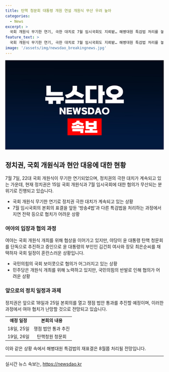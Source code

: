 ```yaml
---
title: 탄핵 청문회 대통령 개원 연설 개원식 무산 우려 높아
categories:
  - News
excerpt: >
  국회 개원식 무기한 연기, 극한 대치로 7월 임시국회도 지뢰밭… 해병대원 특검법 처리를 놓고 여야 대치가 격화되며 22대 국회 개원식은 무기한 연기됐다. 윤석열 대통령 탄핵 청문회, 해병대원 특검법 재표결 등 앞둔 상황에서 국회 일정은 미뤄지고 있으며, 여야의 개원식 협상도 사실상 무산될 전망이다. 이에 여야 협상은 물밑에서 이어지고 있으나 여당은 개원식 연기를 반발하고 있다. 관계자들은 야당이 윤 대통령 탄핵 모양새를 취하며 여당에 개원식을 열자는 것을 지적하고 있으며, 여야 협치는 한동안 난망할 것으로 전망된다.
feature_text: >
  국회 개원식 무기한 연기, 극한 대치로 7월 임시국회도 지뢰밭… 해병대원 특검법 처리를 놓고 여야 대치가 격화되며 22대 국회 개원식은 무기한 연기됐다. 윤석열 대통령 탄핵 청문회, 해병대원 특검법 재표결 등 앞둔 상황에서 국회 일정은 미뤄지고 있으며, 여야의 개원식 협상도 사실상 무산될 전망이다. 이에 여야 협상은 물밑에서 이어지고 있으나 여당은 개원식 연기를 반발하고 있다. 관계자들은 야당이 윤 대통령 탄핵 모양새를 취하며 여당에 개원식을 열자는 것을 지적하고 있으며, 여야 협치는 한동안 난망할 것으로 전망된다.
image: '/assets/img/newsdao_breakingnews.jpg'
---
```


<p><img src="/assets/img/newsdao_breakingnews.jpg" alt="ontimetimes 속보" /></p>

<h2 data-ke-size="size26">정치권, 국회 개원식과 현안 대응에 대한 현황</h2>

<p data-ke-size="size16">7월 7일, 22대 국회 개원식이 무기한 연기되었으며, 정치권의 극한 대치가 계속되고 있는 가운데, 현재 정치권은 15일 국회 개원식과 7월 임시국회에 대한 협의가 무산되는 분위기로 진행되고 있습니다.</p>

<ul>
    <li>국회 개원식 무기한 연기로 정치권 극한 대치가 계속되고 있는 상황</li>
    <li>7월 임시국회의 본회의 표결을 앞둔 '방송4법'과 다른 특검법을 처리하는 과정에서 지연 전략 등으로 협치가 어려운 상황</li>
</ul>

<h3>여야의 입장과 협의 과정</h3>

<p data-ke-size="size16">여야는 국회 개원식 개최를 위해 협상을 이어가고 있지만, 야당이 윤 대통령 탄핵 청문회를 단독으로 추진하고 증인으로 윤 대통령의 부인인 김건희 여사와 장모 최은순씨를 채택하자 국회 일정이 혼란스러운 상황입니다.</p>

<ul>
    <li>국민의힘의 국회 보이콧으로 협의가 어그러지고 있는 상황</li>
    <li>민주당은 개원식 개최를 위해 노력하고 있지만, 국민의힘의 반발로 인해 협의가 어려운 상황</li>
</ul>

<h3>앞으로의 정치 일정과 과제</h3>

<p data-ke-size="size16">정치권은 앞으로 18일과 25일 본회의를 열고 쟁점 법안 통과를 추진할 예정이며, 이러한 과정에서 여야 협치가 난망할 것으로 전망되고 있습니다.</p>

<table>
    <tr>
        <td style="text-align: center; height: 17px;"><b>예정 일정</b></td>
        <td style="text-align: center; height: 17px;"><b>본회의 내용</b></td>
    </tr>
    <tr>
        <td style="text-align: center; height: 17px;">18일, 25일</td>
        <td style="text-align: center; height: 17px;">쟁점 법안 통과 추진</td>
    </tr>
    <tr>
        <td style="text-align: center; height: 17px;">19일, 26일</td>
        <td style="text-align: center; height: 17px;">탄핵청원 청문회</td>
    </tr>
</table>

<p data-ke-size="size16">이와 같은 상황 속에서 해병대원 특검법의 재표결은 8월쯤 처리될 전망입니다.</p>

<hr>
실시간 뉴스 속보는, <a href="https://newsdao.kr" rel="dofollow">https://newsdao.kr</a>


